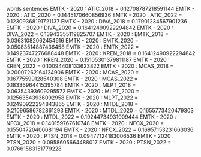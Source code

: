 words
sentences
EMTK - 2020 : ATIC_2018 = 0.12708787218591144
EMTK - 2020 : ATIC_2020 = 0.1445170660856936
EMTK - 2020 : ATIC_2022 = 0.12309368191721137
EMTK - 2020 : DIVA_2018 = 0.17901234567901236
EMTK - 2020 : DIVA_2020 = 0.16412490922294842
EMTK - 2020 : DIVA_2022 = 0.13943355119825707
EMTK - 2020 : EMTK_2018 = 0.03631082062454616
EMTK - 2020 : EMTK_2020 = 0.05083514887436458
EMTK - 2020 : EMTK_2022 = 0.14923747276688448
EMTK - 2020 : KREN_2018 = 0.16412490922294842
EMTK - 2020 : KREN_2020 = 0.15105301379811187
EMTK - 2020 : KREN_2022 = 0.10094408133623822
EMTK - 2020 : MCAS_2018 = 0.20007262164124906
EMTK - 2020 : MCAS_2020 = 0.16775599128540308
EMTK - 2020 : MCAS_2022 = 0.18336964415395784
EMTK - 2020 : MLPT_2018 = 0.06354393609295572
EMTK - 2020 : MLPT_2020 = 0.12563543936092958
EMTK - 2020 : MLPT_2022 = 0.12490922294843865
EMTK - 2020 : MTDL_2018 = 0.21096586782861293
EMTK - 2020 : MTDL_2020 = 0.1655773420479303
EMTK - 2020 : MTDL_2022 = 0.19244734931009444
EMTK - 2020 : NFCX_2018 = 0.140159767610748
EMTK - 2020 : NFCX_2020 = 0.15504720406681194
EMTK - 2020 : NFCX_2022 = 0.16957153231663036
EMTK - 2020 : PTSN_2018 = 0.09477124183006536
EMTK - 2020 : PTSN_2020 = 0.0958605664488017
EMTK - 2020 : PTSN_2022 = 0.07661583151779228
